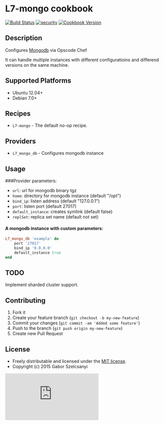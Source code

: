 # L7-mongo cookbook
[![Build Status](https://travis-ci.org/szelcsanyi/chef-mongo.svg?branch=master)](https://travis-ci.org/szelcsanyi/chef-mongo)
[![security](https://hakiri.io/github/szelcsanyi/chef-mongo/master.svg)](https://hakiri.io/github/szelcsanyi/chef-mongo/master)
[![Cookbook Version](https://img.shields.io/cookbook/v/L7-mongo.svg?style=flat)](https://supermarket.chef.io/cookbooks/L7-mongo)

## Description

Configures [Mongodb](http://mongodb.org) via Opscode Chef

It can handle multiple instances with different configuratioins and differend versions on the same machine.

## Supported Platforms

* Ubuntu 12.04+
* Debian 7.0+

## Recipes

* `L7-mongo` - The default no-op recipe.

## Providers
* `L7_mongo_db` - Configures mongodb instance

## Usage
###Provider parameters:

* `url`: url for mongodb binary tgz
* `home`: directory for mongodb instance (default "/opt")
* `bind_ip`: listen address (default "127.0.0.1")
* `port`: listen port (default 27017)
* `default_instance`: creates symlink (default false)
* `replSet`: replica set name (default not set)

#### A mongodb instance with custom parameters:
```ruby
L7_mongo_db 'example' do
    port '27017'
    bind_ip '0.0.0.0'
    default_instance true
end
```

## TODO
Implement sharded cluster support.

## Contributing

1. Fork it
2. Create your feature branch (`git checkout -b my-new-feature`)
3. Commit your changes (`git commit -am 'Added some feature'`)
4. Push to the branch (`git push origin my-new-feature`)
5. Create new Pull Request

## License

* Freely distributable and licensed under the [MIT license](http://szelcsanyi.mit-license.org/2015/license.html).
* Copyright (c) 2015 Gabor Szelcsanyi

[![image](https://ga-beacon.appspot.com/UA-56493884-1/chef-mongo/README.md)](https://github.com/szelcsanyi/chef-mongo)
